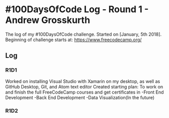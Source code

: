 # #100DaysOfCode Log - Round 1 - Andrew Grosskurth

The log of my #100DaysOfCode challenge. Started on [January, 5th 2018].
Beginning of challenge starts at: https://www.freecodecamp.org/

## Log

### R1D1
Worked on installing Visual Studio with Xamarin on my desktop, as well as GitHub Desktop, Git, and Atom text editor
Created starting plan: To work on and finish the full FreeCodeCamp courses and get certificates in
-Front End Development
-Back End Development
-Data Visualization(In the future)

### R1D2
